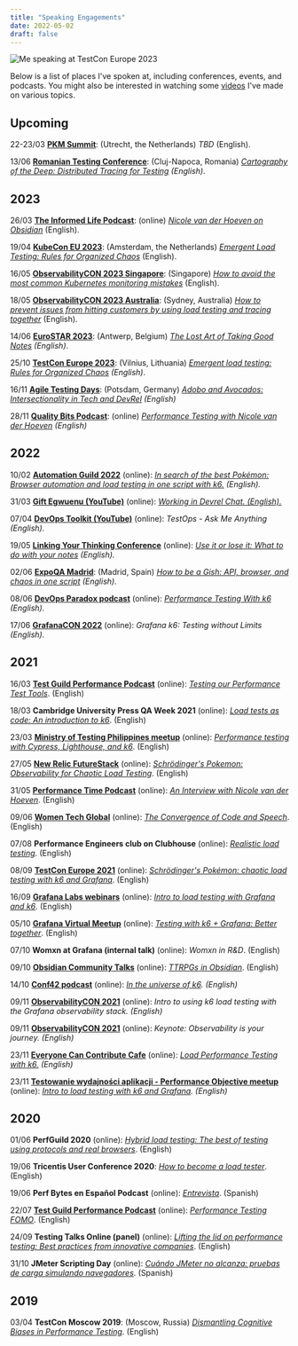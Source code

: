 ```yaml
---
title: "Speaking Engagements"
date: 2022-05-02
draft: false
---
```


![Me speaking at TestCon Europe 2023](/assets/JUJ_0079.jpg)

Below is a list of places I've spoken at, including conferences, events, and podcasts. You might also be interested in watching some [videos](https://www.youtube.com/channel/UCrmQZ9HHnJ2qpd6udc8iYYw) I've made on various topics.

## Upcoming

22-23/03    **[PKM Summit](https://pkmsummit.com/)**: (Utrecht, the Netherlands) _TBD_ (English).

13/06    **[Romanian Testing Conference](https://romaniatesting.ro/)**: (Cluj-Napoca, Romania) _[Cartography of the Deep: Distributed Tracing for Testing](https://romaniatesting.ro/sessions/cartography-of-the-deep-distributed-tracing-for-testing/) (English)_.

## 2023

26/03   **[The Informed Life Podcast](https://theinformed.life/)**: (online) _[Nicole van der Hoeven on Obsidian](/blog/20230326-informed-life-podcast-interview/)_ (English).

19/04   **[KubeCon EU 2023](https://events.linuxfoundation.org/kubecon-cloudnativecon-europe/program/schedule/)**: (Amsterdam, the Netherlands) _[Emergent Load Testing: Rules for Organized Chaos](/blog/20230419-emergent-load-testing/)_ (English).

16/05   **[ObservabilityCON 2023 Singapore](https://grafana.com/about/events/observabilitycon/2023/singapore/)**: (Singapore) _[How to avoid the most common Kubernetes monitoring mistakes](/blog/20230516-how-to-avoid-the-most-common-kubernetes-monitoring-mistakes/)_ (English).

18/05   **[ObservabilityCON 2023 Australia](https://grafana.com/about/events/observabilitycon/2023/sydney/)**: (Sydney, Australia) _[How to prevent issues from hitting customers by using load testing and tracing together](/blog/20230518-load-testing-and-tracing-with-k6-and-tempo/)_ (English).

14/06   **[EuroSTAR 2023](https://conference.eurostarsoftwaretesting.com/event/2023/the-lost-art-of-taking-good-notes/)**: (Antwerp, Belgium) _[The Lost Art of Taking Good Notes](/blog/20230614-lost-art-of-taking-good-notes) (English)_.

25/10    **[TestCon Europe 2023](https://testcon.lt/)**: (Vilnius, Lithuania) _[Emergent load testing: Rules for Organized Chaos](/blog/20231025-emergent-load-testing-testconeu/) (English)_.

16/11 **[Agile Testing Days](https://agiletestingdays.com/)**: (Potsdam, Germany) _[Adobo and Avocados: Intersectionality in Tech and DevRel](/blog/20231116-adobo-and-avocados-intersectionality-in-tech-and-devrel/) (English)_

28/11 **[Quality Bits Podcast](https://qualitybits.buzzsprout.com/2037134)**: (online) _[Performance Testing with Nicole van der Hoeven](/blog/20231128-quality-bits-performance-testing-with-nicole-van-der-hoeven/) (English)_

## 2022

10/02   **[Automation Guild 2022](https://guildconferences.com/ag-2022/)** (online): _[In search of the best Pokémon: Browser automation and load testing in one script with k6.](/blog/20220210-in-search-of-the-best-pokemon/) (English)._

31/03   **[Gift Egwuenu (YouTube)](https://www.youtube.com/channel/UCgUgg53iJX1pdabUxpkgozA)** (online): _[Working in Devrel Chat. (English).](/blog/20220331-working-in-devrel-chat/)_

07/04   **[DevOps Toolkit (YouTube)](https://www.youtube.com/channel/UCfz8x0lVzJpb_dgWm9kPVrw)** (online): _TestOps - Ask Me Anything (English)._

19/05   **[Linking Your Thinking Conference](https://www.linkingyourthinking.com/conference)** (online): _[Use it or lose it: What to do with your notes](/blog/20220519-use-it-or-lose-it/) (English)._

02/06   **[ExpoQA Madrid](https://expoqa.com/en-sessions.html#van_der_Hoeven)**: (Madrid, Spain) _[How to be a Gish: API, browser, and chaos in one script](/blog/20220601-how-to-be-a-gish-expoqa/) (English)._

08/06   **[DevOps Paradox podcast](https://www.devopsparadox.com/)** (online): _[Performance Testing With k6](/blog/20220608-performance-testing-with-k6/) (English)._

17/06   **[GrafanaCON 2022](https://grafana.com/go/grafanaconline/2022/demo-load-testing-with-k6/)** (online): _Grafana k6: Testing without Limits (English)._

## 2021

16/03   **[Test Guild Performance Podcast](https://testguild.com/)** (online): _[Testing our Performance Test Tools](/blog/20210316-testing-our-performance-test-tools/)_. (English)

18/03   **Cambridge University Press QA Week 2021** (online): _[Load tests as code: An introduction to k6](/blog/20210318-load-tests-as-code/)_. (English)

23/03   **[Ministry of Testing Philippines meetup](https://www.meetup.com/Ministry-of-Testing-Manila/events/276622895/)** (online): _[Performance testing with Cypress, Lighthouse, and k6](/blog/20210323-performance-testing-with-k6-and-cypress)_. (English)

27/05   **[New Relic FutureStack](https://newrelic.com/futurestack/speakers/nicole-van-der-hoeven)** (online): _[Schrödinger's Pokemon: Observability for Chaotic Load Testing](/blog/20210730-schrodingers-pokemon/)_. (English)

31/05   **[Performance Time Podcast](https://open.spotify.com/show/7wOCHzZBCzOi071QuDPodI)** (online): _[An Interview with Nicole van der Hoeven](/blog/20210531-performance-time/)_. (English)

09/06   **[Women Tech Global](https://www.womentech.net/speaker/Nicole/van%20der%20Hoeven/50129)** (online): _[The Convergence of Code and Speech](/blog/20210609-convergence-of-code-and-speech/)_. (English)

07/08   **Performance Engineers club on Clubhouse** (online): _[Realistic load testing](/blog/20210807-clubhouse-realistic-load-tests/)_. (English)

08/09   **[TestCon Europe 2021](https://testcon.lt/Nicole-van-der-Hoeven/)** (online): [_Schrödinger's Pokémon: chaotic load testing with k6 and Grafana_](/blog/20210908-schrodingers-pokemon-k6-and-grafana/). (English)

16/09   **[Grafana Labs webinars](https://grafana.com/go/webinar/intro-to-load-testing-with-grafana-and-k6/)** (online): _[Intro to load testing with Grafana and k6](/blog/20210916-intro-to-load-testing-with-k6-and-grafana/)_. (English)

05/10   **[Grafana Virtual Meetup](https://grafana.com/go/grafana-meetup-emea-october-2021/)** (online): _[Testing with k6 + Grafana: Better together](/blog/20211005-testing-with-k6-and-grafana-better-together/)_. (English)

07/10   **Womxn at Grafana (internal talk)** (online): _Womxn in R&D_. (English)

09/10   **[Obsidian Community Talks](https://www.youtube.com/watch?v=Ovqu_1aW3Sw&t=2720s)** (online): [_TTRPGs in Obsidian_](/blog/20211009-ttrpg-obsidian-showcase). (English)

14/10   **[Conf42 podcast](https://www.conf42.com/podcast)** (online): _[In the universe of k6](/blog/20211014-conf42-in-the-k6-universe/). (English)_

09/11   **[ObservabilityCON 2021](https://grafana.com/go/observabilitycon/2021/k6-load-testing/)** (online): _Intro to using k6 load testing with the Grafana observability stack. (English)_

09/11   **[ObservabilityCON 2021](https://grafana.com/about/events/observabilitycon/2021/)** (online): _Keynote: Observability is your journey. (English)_

23/11   **[Everyone Can Contribute Cafe](https://www.youtube.com/hashtag/everyonecancontribute)** (online): _[Load Performance Testing with k6.](/blog/20211123-load-performance-testing-with-k6/) (English)_

23/11   **[Testowanie wydajności aplikacji - Performance Objective meetup](https://www.facebook.com/pg/TestowanieWydajnosciAplikacji/events/)** (online): _[Intro to load testing with k6 and Grafana](/blog/20211123-intro-to-load-testing-with-k6-and-grafana/). (English)_

## 2020

01/06   **PerfGuild 2020** (online): _[Hybrid load testing: The best of testing using protocols and real browsers](/blog/20200602-hybrid-load-testing/)_. (English)

19/06   **Tricentis User Conference 2020**: _[How to become a load tester](/blog/20201007-how-to-become-a-load-tester/)_. (English)

19/06   **Perf Bytes en Español Podcast** (online): _[Entrevista](/blog/20200622-entrevista-con-senor-performo/)_. (Spanish)

22/07   **[Test Guild Performance Podcast](https://testguild.com/)** (online): _[Performance Testing FOMO](/blog/20200722-performance-testing-fomo/)_. (English)

24/09   **Testing Talks Online (panel)** (online): _[Lifting the lid on performance testing: Best practices from innovative companies](/blog/20200924-testing-talks-online/)_. (English)

31/10   **JMeter Scripting Day** (online): _[Cuándo JMeter no alcanza: pruebas de carga simulando navegadores](/blog/20201216-cuando-jmeter-no-alcanza/)_. (Spanish)

## 2019

03/04  **TestCon Moscow 2019**: (Moscow, Russia) _[Dismantling Cognitive Biases in Performance Testing](/blog/20190403-testcon-moscow-2019/)_. (English)